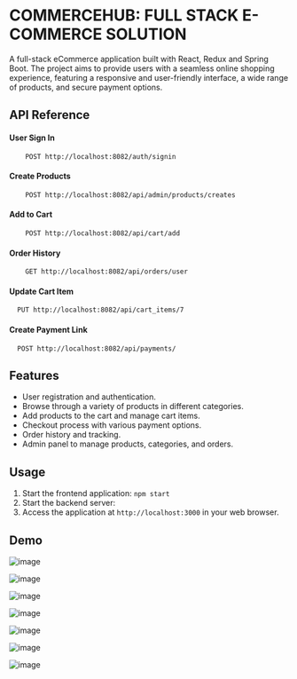 
# COMMERCEHUB: FULL STACK E-COMMERCE SOLUTION

A full-stack eCommerce application built with React, Redux and Spring Boot. The project aims to provide users with a seamless online shopping experience, featuring a responsive and user-friendly interface, a wide range of products, and secure payment options.

## API Reference

#### User Sign In
```http
    POST http://localhost:8082/auth/signin
```
#### Create Products
```http
    POST http://localhost:8082/api/admin/products/creates
```
#### Add to Cart
```http
    POST http://localhost:8082/api/cart/add
```    
#### Order History
```http
    GET http://localhost:8082/api/orders/user
```
#### Update Cart Item
```http
  PUT http://localhost:8082/api/cart_items/7
```
#### Create Payment Link
```http
  POST http://localhost:8082/api/payments/
```

## Features
- User registration and authentication.
- Browse through a variety of products in different categories.
- Add products to the cart and manage cart items.
- Checkout process with various payment options.
- Order history and tracking.
- Admin panel to manage products, categories, and orders.

## Usage
1. Start the frontend application: `npm start`
2. Start the backend server:
3. Access the application at `http://localhost:3000` in your web browser.

## Demo
![image](https://github.com/user-attachments/assets/2d4cd68e-54a4-49ce-96f9-4a3797574d0c)

![image](https://github.com/user-attachments/assets/5cb0556e-1f96-4f77-af33-b2d4b97ef39a)

![image](https://github.com/user-attachments/assets/a99fd067-16d7-4d82-9024-1b6036929236)

![image](https://github.com/user-attachments/assets/ce1a38e3-d666-4407-bb50-bc5700b841d5)

![image](https://github.com/user-attachments/assets/711bf987-d925-4c33-99a8-5683aa35bba7)

![image](https://github.com/user-attachments/assets/aded300b-3520-4a29-85ce-ffd3bdfc2796)

![image](https://github.com/user-attachments/assets/8f3650f5-7d3b-4ae3-9312-b2cc2acfd30c)







